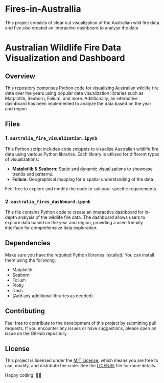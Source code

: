 # Fires-in-Australlia
This project consists of clear cut visualization of the Australian wild fire data and I've also created an interactive dashboard to analyse the data
# Australian Wildlife Fire Data Visualization and Dashboard

## Overview

This repository comprises Python code for visualizing Australian wildlife fire data over the years using popular data visualization libraries such as Matplotlib, Seaborn, Folium, and more. Additionally, an interactive dashboard has been implemented to analyze the data based on the year and region.

## Files

### 1. `australia_fire_visualization.ipynb`

This Python script includes code snippets to visualize Australian wildlife fire data using various Python libraries. Each library is utilized for different types of visualizations:

- **Matplotlib & Seaborn:** Static and dynamic visualizations to showcase trends and patterns.
- **Folium:** Geographical mapping for a spatial understanding of the data.

Feel free to explore and modify the code to suit your specific requirements.

### 2. `australia_fires_dashboard.ipynb`

This file contains Python code to create an interactive dashboard for in-depth analysis of the wildlife fire data. The dashboard allows users to explore data based on the year and region, providing a user-friendly interface for comprehensive data exploration.

## Dependencies

Make sure you have the required Python libraries installed. You can install them using the following:

- Matplotlib
- Seaborn
- Folium
- Plotly
- Dash
- (Add any additional libraries as needed)

## Contributing

Feel free to contribute to the development of this project by submitting pull requests. If you encounter any issues or have suggestions, please open an issue on the GitHub repository.

## License

This project is licensed under the [MIT License](LICENSE), which means you are free to use, modify, and distribute the code. See the [LICENSE](LICENSE) file for more details.

Happy coding! 🚀🔥
